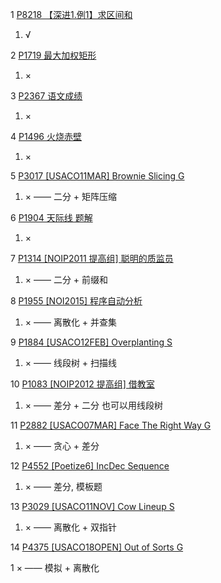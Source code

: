 1 [P8218 【深进1.例1】求区间和](https://www.luogu.com.cn/problem/P8218)

1. √

2 [P1719 最大加权矩形](https://www.luogu.com.cn/problem/P1719)

1. ×

3 [P2367 语文成绩](https://www.luogu.com.cn/problem/P2367)

1. ×

4 [P1496 火烧赤壁](https://www.luogu.com.cn/problem/P1496)

1. ×

5 [P3017 [USACO11MAR] Brownie Slicing G](https://www.luogu.com.cn/problem/P3017)

1. × —— 二分 + 矩阵压缩

6 [P1904 天际线 题解](https://www.luogu.com.cn/problem/solution/P1904)

1. ×

7 [P1314 [NOIP2011 提高组] 聪明的质监员](https://www.luogu.com.cn/problem/P1314)

1. × —— 二分 + 前缀和

8 [P1955 [NOI2015] 程序自动分析](https://www.luogu.com.cn/problem/P1955#submit)

1. × —— 离散化 + 并查集

9 [P1884 [USACO12FEB] Overplanting S](https://www.luogu.com.cn/problem/P1884)

1. × —— 线段树 + 扫描线

10 [P1083 [NOIP2012 提高组] 借教室](https://www.luogu.com.cn/problem/P1083)

1. × —— 差分 + 二分 也可以用线段树

11 [P2882 [USACO07MAR] Face The Right Way G](https://www.luogu.com.cn/problem/P2882)

1. × —— 贪心 + 差分

12 [P4552 [Poetize6] IncDec Sequence](https://www.luogu.com.cn/problem/P4552)

1. × —— 差分, 模板题

13 [P3029 [USACO11NOV] Cow Lineup S](https://www.luogu.com.cn/problem/P3029)

1. × —— 离散化 + 双指针

14 [P4375 [USACO18OPEN] Out of Sorts G](https://www.luogu.com.cn/problem/P4375)

1 × —— 模拟 + 离散化
